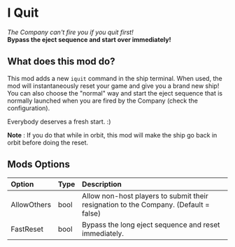 # I Quit

*The Company can't fire you if you quit first!*<br/>
**Bypass the eject sequence and start over immediately!**

## What does this mod do?

This mod adds a new `iquit` command in the ship terminal.
When used, the mod will instantaneously reset your game and give you a brand new ship!
You can also choose the "normal" way and start the eject sequence that is normally launched when you are fired by
the Company (check the configuration).

Everybody deserves a fresh start. :)

**Note** : If you do that while in orbit, this mod will make the ship go back in orbit before doing the reset.

## Mods Options

| Option      | Type | Description                                                                          |
|:------------|:-----|:-------------------------------------------------------------------------------------|
| AllowOthers | bool | Allow non-host players to submit their resignation to the Company. (Default = false) |
| FastReset   | bool | Bypass the long eject sequence and reset immediately.                                |

